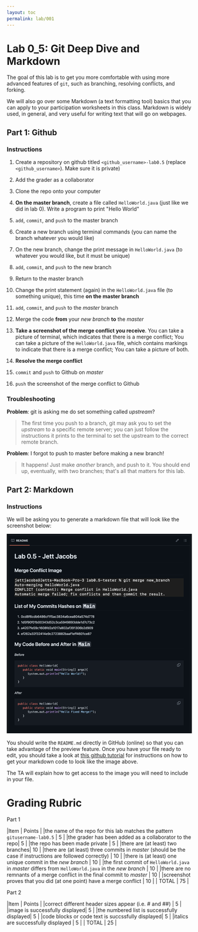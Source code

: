 ```yaml
---
layout: toc
permalink: lab/001
---
```



# Lab 0_5: Git Deep Dive and Markdown

The goal of this lab is to get you more comfortable with using more advanced features of `git`, such as branching, resolving conflicts, and forking.

We will also go over some Markdown (a text formatting tool) basics that you can apply to your participation worksheets in this class. Markdown is widely used, in general, and very useful for writing text that will go on webpages.

## Part 1: Github

### Instructions

1. Create a repository on github titled `<github_username>-lab0.5` (replace `<github_username>`). Make sure it is private) 

2. Add the grader as a collaborator

3. Clone the repo onto your computer

4. **On the master branch**, create a file called `HelloWorld.java` (just like we did in lab 0). Write a program to print "Hello World"

5. `add`, `commit`, and `push` to the master branch

6. Create a new branch using terminal commands (you can name the branch whatever you would like)

7. On the new branch, change the print message in `HelloWorld.java` (to whatever you would like, but it must be unique)

8. `add`, `commit`, and `push` to the new branch

9. Return to the master branch

10. Change the print statement (again) in the `HelloWorld.java` file (to something unique), this time **on the master branch**

11. `add`, `commit`, and `push` to the *master* branch

12. Merge the code **from** your *new branch* **to** the *master* 

13. **Take a screenshot of the merge conflict you receive**. You can take a picture of terminal, which indicates that there is a merge conflict; You can take a picture of the `HelloWorld.java` file, which contains markings to indicate that there is a merge conflict; You can take a picture of both.

14. **Resolve the merge conflict**

15. `commit` and `push` to Github on *master*

16. `push` the screenshot of the merge conflict to Github

### Troubleshooting

**Problem**: git is asking me do set something called *upstream*?
> The first time you push to a branch, git may ask you to set the *upstream* to a specific remote server; you can just follow the instructions it prints to the terminal to set the upstream to the correct remote branch.

**Problem**: I forgot to push to master before making a new branch!
> It happens! Just make *another* branch, and push to it. You should end up, eventually, with two branches; that's all that matters for this lab.

## Part 2: Markdown

### Instructions

We will be asking you to generate a markdown file that will look like the screenshot below:

![goals](./markdown_goal.png)

You should write the `README.md` directly in GitHub (online) so that you can take advantage of the preview feature. Once you have your file ready to edit, you should take a look at [this github tutorial](https://docs.github.com/en/get-started/writing-on-github/getting-started-with-writing-and-formatting-on-github/basic-writing-and-formatting-syntax) for instructions on how to get your markdown code to look like the image above.

The TA will explain how to get access to the image you will need to include in your file.

# Grading Rubric

Part 1

|Item | Points |
|the name of the repo for this lab matches the pattern `gitusername-lab0.5` | 5 |
|the grader has been added as a collaborator to the repo| 5 |
|the repo has been made private | 5 |
|there are (at least) two branches| 10 |
|there are (at least) three commits in *master* (should be the case if instructions are followed correctly) | 10 |
|there is (at least) one unique commit in the *new branch* | 10 |
|the first commit of `HelloWorld.java` in *master* differs from `HelloWorld.java` in the *new branch* | 10 |
|there are no remnants of a merge conflict in the final commit to *master* | 10 |
|screenshot proves that you did (at one point) have a merge conflict | 10 |
| TOTAL | 75 |

Part 2

|Item | Points |
|correct different header sizes appear (i.e. # and ##) | 5 |
|image is successfully displayed| 5 |
|the numbered list is successfully displayed| 5 |
|code blocks or code text is succssfully displayed| 5 |
|italics are successfully displayed | 5 |
| TOTAL | 25 |